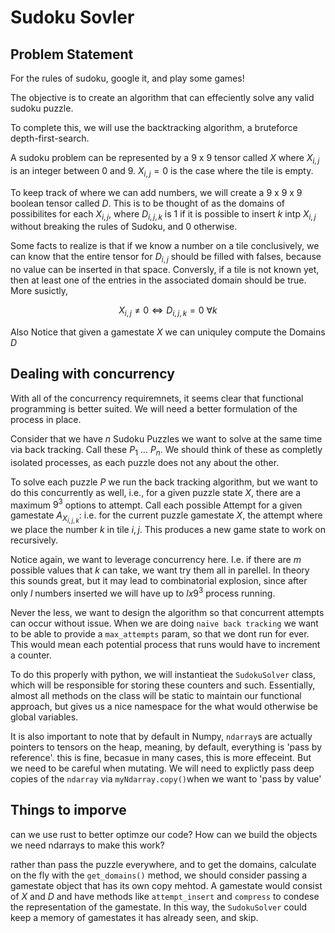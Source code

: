 # Sudoku Sovler
## Problem Statement

For the rules of sudoku, google it, and play some games!

The objective is to create an algorithm that can effeciently solve any valid sudoku puzzle.

To complete this, we will use the backtracking algorithm, a bruteforce depth-first-search.

A sudoku problem can be represented by a $9$ x $9$ tensor called $X$ where $X_{i,j}$ is an integer between $0$ and $9$. $X_{i,j} = 0$ is the case where the tile is empty.

To keep track of where we can add numbers, we will create a $9$ x $9$ x $9$ boolean tensor called $D$.  This is to be thought of as the domains of possibilites for each $X_{i,j}$, where $D_{i,j,k}$ is $1$ if it is possible to insert $k$ intp $X_{i,j}$ without breaking the rules of Sudoku, and $0$ otherwise.

Some facts to realize is that if we know a number on a tile conclusively, we can know that the entire tensor for $D_{i,j}$ should be filled with falses, because no value can be inserted in that space.  Conversly, if a tile is not known yet, then at least one of the entries in the associated domain should be true.  More susictly,

$$X_{i,j} \neq 0 \iff D_{i,j,k} = 0 \ \forall k$$

Also Notice that given a gamestate $X$ we can uniquley compute the Domains $D$ 

## Dealing with concurrency

With all of the concurrency requiremnets, it seems clear that functional programming is better suited.  We will need a better formulation of the process in place.

Consider that we have $n$ Sudoku Puzzles we want to solve at the same time via back tracking.  Call these $P_{1}$ ... $P_{n}$. We should think of these as completly isolated processes, as each puzzle does not any about the other.  

To solve each puzzle $P$ we run the back tracking algorithm, but we want to do this concurrently as well, i.e., for a given puzzle state $X$, there are a maximum $9^3$ options to attempt.  Call each possible Attempt for a given gamestate $A_{X_{i,j,k}}$: i.e. for the current puzzle gamestate $X$, the attempt where we place the number $k$ in tile $i,j$.  This produces a new game state to work on recursively.

Notice again, we want to leverage concurrency here.  I.e. if there are $m$ possible values that $k$ can take, we want try them all in parellel.  In theory this sounds great, but it may lead to combinatorial explosion, since after only $l$ numbers inserted we will have up to $l x 9^3$ process running.  

Never the less, we want to design the algorithm so that concurrent attempts can occur without issue.  When we are doing `naive back tracking` we want to be able to provide a `max_attempts` param, so that we dont run for ever.  This would mean each potential process that runs would have to increment a counter.

To do this properly with python, we will instantieat the `SudokuSolver` class, which will be responsible for storing these counters and such.  Essentially, almost all methods on the class will be static to maintain our functional approach, but gives us a nice namespace for the what would otherwise be global variables.

It is also important to note that by default in Numpy, `ndarray`s are actually pointers to tensors on the heap, meaning, by default, everything is 'pass by reference'.  this is fine, becasue in many cases, this is more effeceint.  But we need to be careful when mutating.  We will need to explictly pass deep copies of the `ndarray` via `myNdarray.copy()`when we want to 'pass by value'

## Things to imporve

can we use rust to better optimze our code?  How can we build the objects we need ndarrays to make this work?

rather than pass the puzzle everywhere, and to get the domains, calculate on the fly with the `get_domains()` method, we should consider passing a gamestate object that has its own copy mehtod. A gamestate would consist of $X$ and $D$ and have methods like `attempt_insert` and `compress` to condese the representation of the gamestate.  In this way, the `SudokuSolver` could keep a memory of gamestates it has already seen, and skip.